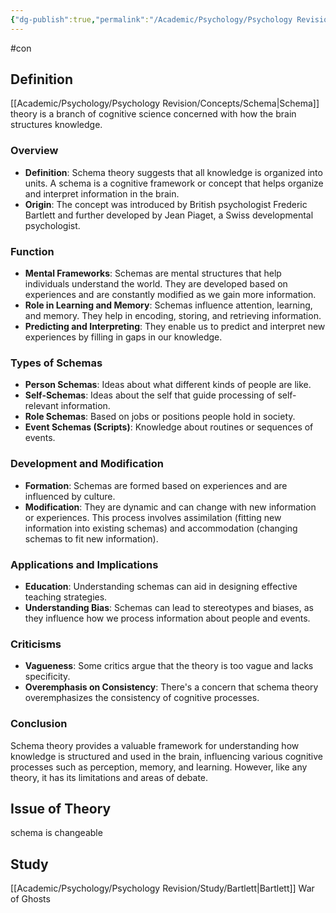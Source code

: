 ```yaml
---
{"dg-publish":true,"permalink":"/Academic/Psychology/Psychology Revision/Topics/Schema theory/"}
---
```


#con 
## Definition
[[Academic/Psychology/Psychology Revision/Concepts/Schema\|Schema]] theory is a branch of cognitive science concerned with how the brain structures knowledge.
### Overview

- **Definition**: Schema theory suggests that all knowledge is organized into units. A schema is a cognitive framework or concept that helps organize and interpret information in the brain.
- **Origin**: The concept was introduced by British psychologist Frederic Bartlett and further developed by Jean Piaget, a Swiss developmental psychologist.

### Function

- **Mental Frameworks**: Schemas are mental structures that help individuals understand the world. They are developed based on experiences and are constantly modified as we gain more information.
- **Role in Learning and Memory**: Schemas influence attention, learning, and memory. They help in encoding, storing, and retrieving information.
- **Predicting and Interpreting**: They enable us to predict and interpret new experiences by filling in gaps in our knowledge.

### Types of Schemas

- **Person Schemas**: Ideas about what different kinds of people are like.
- **Self-Schemas**: Ideas about the self that guide processing of self-relevant information.
- **Role Schemas**: Based on jobs or positions people hold in society.
- **Event Schemas (Scripts)**: Knowledge about routines or sequences of events.

### Development and Modification

- **Formation**: Schemas are formed based on experiences and are influenced by culture.
- **Modification**: They are dynamic and can change with new information or experiences. This process involves assimilation (fitting new information into existing schemas) and accommodation (changing schemas to fit new information).

### Applications and Implications

- **Education**: Understanding schemas can aid in designing effective teaching strategies.
- **Understanding Bias**: Schemas can lead to stereotypes and biases, as they influence how we process information about people and events.

### Criticisms

- **Vagueness**: Some critics argue that the theory is too vague and lacks specificity.
- **Overemphasis on Consistency**: There's a concern that schema theory overemphasizes the consistency of cognitive processes.

### Conclusion

Schema theory provides a valuable framework for understanding how knowledge is structured and used in the brain, influencing various cognitive processes such as perception, memory, and learning. However, like any theory, it has its limitations and areas of debate.

## Issue of Theory 
schema is changeable 

## Study
[[Academic/Psychology/Psychology Revision/Study/Bartlett\|Bartlett]] War of Ghosts

